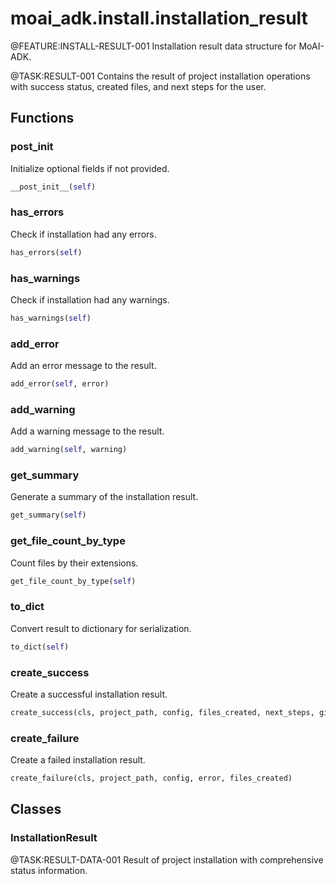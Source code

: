 # moai_adk.install.installation_result

@FEATURE:INSTALL-RESULT-001 Installation result data structure for MoAI-ADK.

@TASK:RESULT-001 Contains the result of project installation operations with success status,
created files, and next steps for the user.

## Functions

### __post_init__

Initialize optional fields if not provided.

```python
__post_init__(self)
```

### has_errors

Check if installation had any errors.

```python
has_errors(self)
```

### has_warnings

Check if installation had any warnings.

```python
has_warnings(self)
```

### add_error

Add an error message to the result.

```python
add_error(self, error)
```

### add_warning

Add a warning message to the result.

```python
add_warning(self, warning)
```

### get_summary

Generate a summary of the installation result.

```python
get_summary(self)
```

### get_file_count_by_type

Count files by their extensions.

```python
get_file_count_by_type(self)
```

### to_dict

Convert result to dictionary for serialization.

```python
to_dict(self)
```

### create_success

Create a successful installation result.

```python
create_success(cls, project_path, config, files_created, next_steps, git_initialized, backup_created)
```

### create_failure

Create a failed installation result.

```python
create_failure(cls, project_path, config, error, files_created)
```

## Classes

### InstallationResult

@TASK:RESULT-DATA-001 Result of project installation with comprehensive status information.

